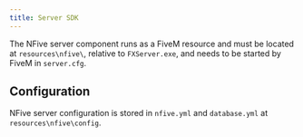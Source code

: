 ```yaml
---
title: Server SDK
---
```


The NFive server component runs as a FiveM resource and must be located at `resources\nfive\`, relative to `FXServer.exe`, and needs to be started by FiveM in `server.cfg`.

## Configuration

NFive server configuration is stored in `nfive.yml` and `database.yml` at `resources\nfive\config`.
